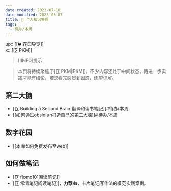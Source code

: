 ```yaml
---
date created: 2022-07-18
date modified: 2023-03-07
title: 🧀 个人知识管理
tags:
  - 待办/本周
---
```


up:: [[🍀 花园导览]]  
x:: [[∑ PKM]]

>[!INFO]提示

>
> 本页将持续聚焦于[[∑ PKM|PKM]]，不少内容还处于中间状态，待进一步实践才能有结论，若您看完感觉到困惑，还望谅解。

## 第二大脑

- [[∑ Building a Second Brain 翻译和读书笔记]]#待办/本周
- [[如何通过obsidian打造自己的第二大脑]]#待办/本周

## 数字花园

- [[本库如何免费发布至web]]

## 如何做笔记

- [[∑ flomo101阅读笔记]]
- [[∑ 常青笔记阅读笔记]]，**力荐👍**，卡片笔记写作法的模范实践案例。

